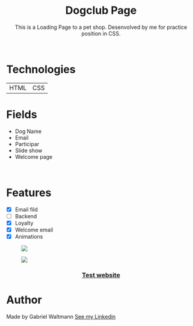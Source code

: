 
<h1 align="center" >Dogclub Page</h1>

<p align="center">This is a Loading Page to a pet shop. Desenvolved by me for practice position in CSS.</p>

<br>

# Technologies

<table align="center">
  <tr>
    <td>HTML</td>
    <td>CSS</td>

  </tr>

</table>

# Fields <!-- Campos -->
+ Dog Name
+ Email
+ Participar
+ Slide show
+ Welcome page

<br>

# Features
- [X] Email fild
- [ ] Backend
- [X] Loyalty
- [X] Welcome email
- [X] Animations

<figure>
  <img align="center" src="readme/readme2.gif"></img>
</figure>

<figure>
  <img align="center" src="readme/readme.gif"></img>
</figure>

<a align="center" href="https://gabrielwaltmann.github.io/dogclub/" target="_blank">
  <h3 align="center">Test website
</a>

# Author

<p> Made by Gabriel Waltmann <a href="https://www.linkedin.com/in/gabriel-waltmann-236114232/">See my Linkedin</a>
